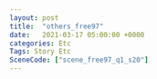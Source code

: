 ```yaml
---
layout: post
title:  "others_free97"
date:   2021-03-17 05:00:00 +0000
categories: Etc
Tags: Story Etc
SceneCode: ["scene_free97_q1_s20"]
---
```

